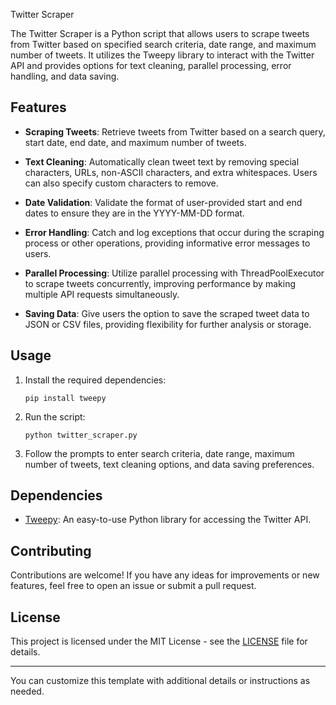 Twitter Scraper

The Twitter Scraper is a Python script that allows users to scrape tweets from Twitter based on specified search criteria, date range, and maximum number of tweets. It utilizes the Tweepy library to interact with the Twitter API and provides options for text cleaning, parallel processing, error handling, and data saving.

## Features

- **Scraping Tweets**: Retrieve tweets from Twitter based on a search query, start date, end date, and maximum number of tweets.
  
- **Text Cleaning**: Automatically clean tweet text by removing special characters, URLs, non-ASCII characters, and extra whitespaces. Users can also specify custom characters to remove.

- **Date Validation**: Validate the format of user-provided start and end dates to ensure they are in the YYYY-MM-DD format.

- **Error Handling**: Catch and log exceptions that occur during the scraping process or other operations, providing informative error messages to users.

- **Parallel Processing**: Utilize parallel processing with ThreadPoolExecutor to scrape tweets concurrently, improving performance by making multiple API requests simultaneously.

- **Saving Data**: Give users the option to save the scraped tweet data to JSON or CSV files, providing flexibility for further analysis or storage.

## Usage

1. Install the required dependencies:
   ```
   pip install tweepy
   ```

2. Run the script:
   ```
   python twitter_scraper.py
   ```

3. Follow the prompts to enter search criteria, date range, maximum number of tweets, text cleaning options, and data saving preferences.

## Dependencies

- [Tweepy](https://www.tweepy.org/): An easy-to-use Python library for accessing the Twitter API.

## Contributing

Contributions are welcome! If you have any ideas for improvements or new features, feel free to open an issue or submit a pull request.

## License

This project is licensed under the MIT License - see the [LICENSE](LICENSE) file for details.

---

You can customize this template with additional details or instructions as needed.
